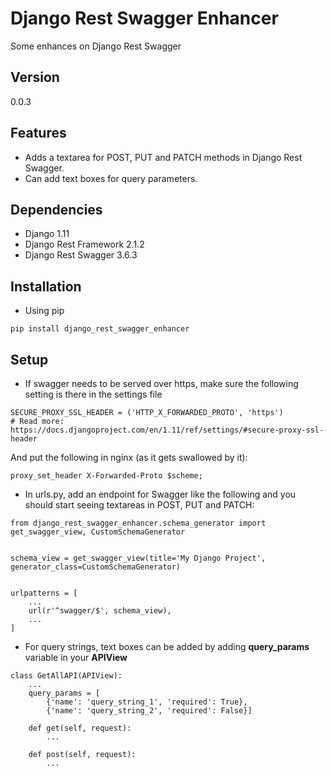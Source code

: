 # Django Rest Swagger Enhancer
Some enhances on Django Rest Swagger

## Version

0.0.3

## Features

* Adds a textarea for POST, PUT and PATCH methods in Django Rest Swagger.
* Can add text boxes for query parameters.

## Dependencies

* Django 1.11
* Django Rest Framework 2.1.2
* Django Rest Swagger 3.6.3

## Installation

* Using pip

```
pip install django_rest_swagger_enhancer
```

## Setup

* If swagger needs to be served over https, make sure the following setting is there in the settings file

```
SECURE_PROXY_SSL_HEADER = ('HTTP_X_FORWARDED_PROTO', 'https')
# Read more: https://docs.djangoproject.com/en/1.11/ref/settings/#secure-proxy-ssl-header
```

And put the following in nginx (as it gets swallowed by it):

```
proxy_set_header X-Forwarded-Proto $scheme;
```

* In urls.py, add an endpoint for Swagger like the following and you should start seeing textareas in POST, PUT and PATCH:

```
from django_rest_swagger_enhancer.schema_generator import get_swagger_view, CustomSchemaGenerator


schema_view = get_swagger_view(title='My Django Project', generator_class=CustomSchemaGenerator)


urlpatterns = [
    ...
    url(r'^swagger/$', schema_view),
    ...
]
```

* For query strings, text boxes can be added by adding **query_params** variable in your **APIView**

```
class GetAllAPI(APIView):
    ...
    query_params = [
        {'name': 'query_string_1', 'required': True},
        {'name': 'query_string_2', 'required': False}]

    def get(self, request):
        ...

    def post(self, request):
        ...
```
